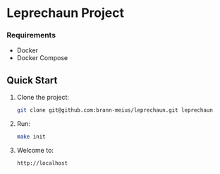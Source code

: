 # Leprechaun Project

### Requirements

- Docker
- Docker Compose

## Quick Start

1. Clone the project:
    ```bash
    git clone git@github.com:brann-meius/leprechaun.git leprechaun
    ```
2. Run:
    ```bash
    make init
    ```
3. Welcome to:
    ```http
    http://localhost
    ```
